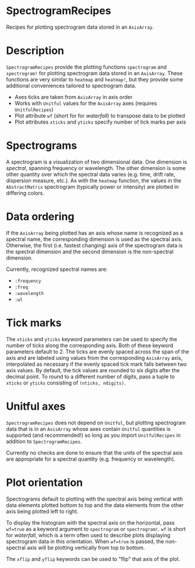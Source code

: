 # SpectrogramRecipes

Recipes for plotting spectrogram data stored in an `AxisArray`.

# Description

`SpectrogramRecipes` provide the plotting functions `spectrogram` and
`spectrogram!` for plotting spectrogram data stored in an `AxisArray`.  These
functions are very similar to `heatmap` and `heatmap!`, but they provide some
additional conveniences tailored to spectrogram data.

- Axes ticks are taken from `AxisArray` in axis order
- Works with `Unitful` values for the `AxisArray` axes (requires `UnitfulRecipes`)
- Plot attribute `wf` (short for for *waterfall*) to transpose data to be plotted
- Plot attributes `xticks` and `yticks` specify number of tick marks per axis

# Spectrograms

A spectrogram is a visualization of two dimensional data.  One dimension is
*spectral*, spanning frequency or wavelength.  The other dimension is some other
quantity over which the spectral data varies (e.g. time, drift rate, dispersion
measure, etc.).  As with the `heatmap` function, the values in the
`AbstractMatrix` spectrogram (typically power or intensity) are plotted in
differing colors.

# Data ordering

If the `AxisArray` being plotted has an axis whose name is recognized as a
spectral name, the corresponding dimension is used as the spectral axis.
Otherwise, the first (i.e. fastest changing) axis of the spectrogram data is the
spectral dimension and the second dimension is the non-spectral dimension.

Currently, recognized spectral names are:

- `:frequency`
- `:freq`
- `:wavelength`
- `:wl`

# Tick marks

The `xticks` and `yticks` keyword parameters can be used to specify the number
of ticks along the corresponding axis.  Both of these keyword parameters default
to 2.  The ticks are evenly spaced across the span of the axis and are labeled
using values from the corresponding `AxisArray` axis, interpolated as necessary
if the evenly spaced tick mark falls between two axis values.  By default, the
tick values are rounded to six digits after the decimal point.  To round to a
different number of digits, pass a tuple to `xticks` or `yticks` consisting of
`(nticks, ndigits)`.

# Unitful axes

`SpectrogramRecipes` does not depend on `Unitful`, but plotting spectrogram data
that is in an `AxisArray` whose axes contain `Unitful` quantities is supported
(and recommended!) so long as you import `UnitfulRecipes` in addition to
`SpectrogramRecipes`.

Currently no checks are done to ensure that the units of the spectral axis
are appropriate for a spectral quantity (e.g. frequency or wavelength).

# Plot orientation

Spectrograms default to plotting with the spectral axis being vertical with
data elements plotted bottom to top and the data elements from the other axis
being plotted left to right.

To display the histogram with the spectral axis on the horizontal, pass
`wf=true` as a keyword argument to `spectrogram` or `spectrogram!`.  `wf` is
short for *waterfall*, which is a term often used to describe plots displaying
spectrogram data in this orientation.  When `wf=true` is passed, the
non-spectral axis will be plotting vertically from top to bottom.

The `xflip` and `yflip` keywords can be used to "flip" that axis of the plot.
